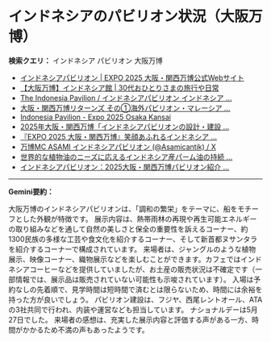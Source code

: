 # インドネシアのパビリオン状況（大阪万博）

**検索クエリ：** インドネシア パビリオン 大阪万博

- [インドネシアパビリオン | EXPO 2025 大阪・関西万博公式Webサイト](https://www.expo2025.or.jp/official-participant/indonesia/)
- [【大阪万博】インドネシア館 | 30代おひとりさまの旅行や日常](https://ameblo.jp/yrk0327/entry-12902904410.html)
- [The Indonesia Pavilion / インドネシアパビリオン インドネシア ...](https://www.instagram.com/p/C6s6GRiu_ZW/)
- [大阪・関西万博リターンズ その①海外パビリオン・マレーシア ...](https://ameblo.jp/mamehana0705/entry-12897501153.html)
- [Indonesia Pavilion - Expo 2025 Osaka Kansai](https://expo2025indonesia.id/)
- [2025年大阪・関西万博「インドネシアパビリオンの設計・建設 ...](https://www.fujiya-net.co.jp/news/20240501)
- [『EXPO 2025 大阪・関西万博』笑顔あふれるインドネシア ...](https://note.com/yamada_tourist/n/n27bea8822b97)
- [万博MC ASAMI インドネシアパビリオン (@Asamicantik) / X](https://x.com/asamicantik)
- [世界的な植物油のニーズに応えるインドネシア産パーム油の持続 ...](https://theme-weeks.expo2025.or.jp/program/detail/6736f12e30e34.html)
- [インドネシアパビリオン：2025大阪・関西万博パビリオン紹介 ...](https://www.nippon.com/ja/guide-to-japan/expo2025021/)


---

**Gemini要約：**

大阪万博のインドネシアパビリオンは、「調和の繁栄」をテーマに、船をモチーフとした外観が特徴です。  展示内容は、熱帯雨林の再現や再生可能エネルギーの取り組みなどを通して自然の美しさと保全の重要性を訴えるコーナー、約1300民族の多様な工芸や食文化を紹介するコーナー、そして新首都ヌサンタラを紹介するコーナーで構成されています。  来場者は、ジャングルのような植物展示、映像コーナー、織物展示などを楽しむことができます。カフェではインドネシアコーヒーなどを提供していましたが、お土産の販売状況は不確定です（一部情報では、展示品は販売されていない可能性も示唆されています）。  入場は予約なしの先着順で、見学時間は短時間で済むとは限らないため、時間には余裕を持った方が良いでしょう。  パビリオン建設は、フジヤ、西尾レントオール、ATAの3社共同で行われ、内装や運営なども担当しています。  ナショナルデーは5月27日でした。  来場者の感想は、充実した展示内容と評価する声がある一方、時間がかかるため不満の声もあったようです。


